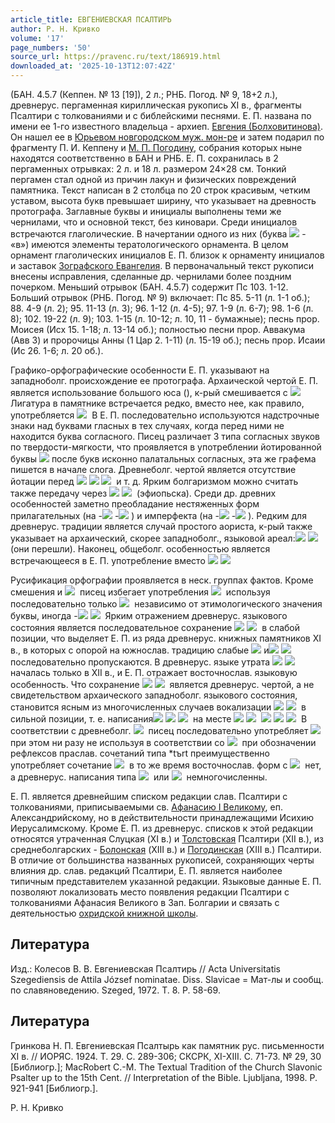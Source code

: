 ```yaml
---
article_title: ЕВГЕНИЕВСКАЯ ПСАЛТИРЬ
author: Р. Н. Кривко
volume: '17'
page_numbers: '50'
source_url: https://pravenc.ru/text/186919.html
downloaded_at: '2025-10-13T12:07:42Z'
---
```


(БАН. 4.5.7 (Кеппен. № 13 [19]), 2 л.; РНБ. Погод. № 9, 18+2 л.), древнерус. пергаменная кириллическая рукопись XI в., фрагменты Псалтири с толкованиями и с библейскими песнями. Е. П. названа по имени ее 1-го известного владельца - архиеп. [Евгения (Болховитинова)](https://pravenc.ru/text/Евгений.html). Он нашел ее в [Юрьевом новгородском муж. мон-ре](<https://pravenc.ru/text/Юрьевом новгородском муж  мон-ре.html>) и затем подарил по фрагменту П. И. Кеппену и [М. П. Погодину](<https://pravenc.ru/text/М  П  Погодину.html>), собрания которых ныне находятся соответственно в БАН и РНБ. Е. П. сохранилась в 2 пергаменных отрывках: 2 л. и 18 л. размером 24×28 см. Тонкий пергамен стал одной из причин лакун и физических повреждений памятника. Текст написан в 2 столбца по 20 строк красивым, четким уставом, высота букв превышает ширину, что указывает на древность протографа. Заглавные буквы и инициалы выполнены теми же чернилами, что и основной текст, без киновари. Среди инициалов встречаются глаголические. В начертании одного из них (буква ![](<https://pravenc.ru/char/26044/C /image.png>) - «в») имеются элементы тератологического орнамента. В целом орнамент глаголических инициалов Е. П. близок к орнаменту инициалов и заставок [Зографского Евангелия](<https://pravenc.ru/text/Зографского Евангелия.html>). В первоначальный текст рукописи внесены исправления, сделанные др. чернилами более поздним почерком. Меньший отрывок (БАН. 4.5.7) содержит Пс 103. 1-12. Больший отрывок (РНБ. Погод. № 9) включает: Пс 85. 5-11 (л. 1-1 об.); 88. 4-9 (л. 2); 95. 11-13 (л. 3); 96. 1-12 (л. 4-5); 97. 1-9 (л. 6-7); 98. 1-6 (л. 8); 102. 19-22 (л. 9); 103. 1-15 (л. 10-12; л. 10, 11 - бумажные); песнь прор. Моисея (Исх 15. 1-18; л. 13-14 об.); полностью песни прор. Аввакума (Авв 3) и пророчицы Анны (1 Цар 2. 1-11) (л. 15-19 об.); песнь прор. Исаии (Ис 26. 1-6; л. 20 об.).

Графико-орфографические особенности Е. П. указывают на западноболг. происхождение ее протографа. Архаической чертой Е. П. является использование большого юса (), к-рый смешивается с ![](https://pravenc.ru/char/26526/x3f./image.png)  Лигатура в памятнике встречается редко, вместо нее, как правило, употребляется ![](https://pravenc.ru/char/26526/xf8xf2./image.png)  В Е. П. последовательно используются надстрочные знаки над буквами гласных в тех случаях, когда перед ними не находится буква согласного. Писец различает 3 типа согласных звуков по твердости-мягкости, что проявляется в употреблении йотированной буквы ![](<https://pravenc.ru/char/26526/x5cx5c /image.png>) после букв исконно палатальных согласных, эта же графема пишется в начале слога. Древнеболг. чертой является отсутствие йотации перед ![](<https://pravenc.ru/char/26526/xe0x3a /image.png>) ![](<https://pravenc.ru/char/26526/ xefxeexeaxe0xe0xedxfcxff, /image.png>) ![](<https://pravenc.ru/char/26526/ xf1xe2xeexe0/image.png>)  и т. д. Ярким болгаризмом можно считать также передачу через ![](<https://pravenc.ru/char/26526/xf2x3a /image.png>) ![](<https://pravenc.ru/char/26526/ xeexf2xe8xe5xefxfcxf1xeaxe0/image.png>)  (эфиопьска). Среди др. древних особенностей заметно преобладание нестяженных форм прилагательных (на -![](<https://pravenc.ru/char/26526/xe0xe0xe3xee, /image.png>) -![](https://pravenc.ru/char/26526/x3fx3fxecx3f/image.png) ) и имперфекта (на -![](<https://pravenc.ru/char/26526/xffxe0xf8xe5, /image.png>) -![](https://pravenc.ru/char/26526/xffxe0xf5x40/image.png) ). Редким для древнерус. традиции является случай простого аориста, к-рый также указывает на архаический, скорее западноболг., языковой ареал:![](<https://pravenc.ru/char/26526/ /image.png>) ![](<https://pravenc.ru/char/26526/ xefxf0xfdxe8xe4x40/image.png>)  (они перешли). Наконец, общеболг. особенностью является встречающееся в Е. П. употребление вместо ![](<https://pravenc.ru/char/26526/ax3a /image.png>) ![](<https://pravenc.ru/char/26526/ xfdxeaxee./image.png>)

Русификация орфографии проявляется в неск. группах фактов. Кроме смешения и ![](https://pravenc.ru/char/26526/x3f,/image.png)  писец избегает употребления ![](https://pravenc.ru/char/26526/a,/image.png)  используя последовательно только ![](https://pravenc.ru/char/26526/xff,/image.png)  независимо от этимологического значения буквы, иногда -![](<https://pravenc.ru/char/26526/ /image.png>) ![](<https://pravenc.ru/char/26526/ x3e./image.png>)  Ярким отражением древнерус. языкового состояния является последовательное сохранение ![](<https://pravenc.ru/char/26526/xfa, /image.png>) ![](<https://pravenc.ru/char/26526/ xfc/image.png>)  в слабой позиции, что выделяет Е. П. из ряда древнерус. книжных памятников XI в., в которых с опорой на южнослав. традицию слабые ![](<https://pravenc.ru/char/26526/xfa /image.png>) и![](<https://pravenc.ru/char/26526/ /image.png>) ![](<https://pravenc.ru/char/26526/ xfc/image.png>)  последовательно пропускаются. В древнерус. языке утрата ![](<https://pravenc.ru/char/26526/xfa, /image.png>) ![](<https://pravenc.ru/char/26526/ xfc/image.png>)  началась только в XII в., и Е. П. отражает восточнослав. языковую особенность. Что сохранение ![](<https://pravenc.ru/char/26526/xfa, /image.png>) ![](<https://pravenc.ru/char/26526/ xfc/image.png>)  является древнерус. чертой, а не свидетельством архаического западноболг. языкового состояния, становится ясным из многочисленных случаев вокализации ![](<https://pravenc.ru/char/26526/xfa, /image.png>) ![](<https://pravenc.ru/char/26526/ xfc/image.png>)  в сильной позиции, т. е. написания![](<https://pravenc.ru/char/26526/ /image.png>) ![](<https://pravenc.ru/char/26526/ xee, /image.png>) ![](<https://pravenc.ru/char/26526/ xe5/image.png>)  на месте ![](<https://pravenc.ru/char/26526/xfa, /image.png>) ![](<https://pravenc.ru/char/26526/ xfcx3a/image.png>)  ![](<https://pravenc.ru/char/26526/xedxe0xf7xffxf2xeexeaxfa, /image.png>) ![](<https://pravenc.ru/char/26526/ xe4xe5xedxfc, /image.png>) ![](<https://pravenc.ru/char/26526/ xecxe5xf1xf2xfc./image.png>)  В соответствии с древнеболг. ![](https://pravenc.ru/char/26526/xe6xe4/image.png)  писец последовательно употребляет ![](https://pravenc.ru/char/26526/xe6,/image.png)  при этом ни разу не используя в соответствии со ![](https://pravenc.ru/char/26526/xf9x3b/image.png)  при обозначении рефлексов праслав. сочетаний типа \*tъrt преимущественно употребляет сочетание ![](https://pravenc.ru/char/26526/xf0xfa,/image.png)  в то же время восточнослав. форм с ![](https://pravenc.ru/char/26526/xfaxeb/image.png)  нет, а древнерус. написания типа ![](https://pravenc.ru/char/26526/xfaxf0/image.png)  или ![](https://pravenc.ru/char/26526/xfcxf0/image.png)  немногочисленны.

Е. П. является древнейшим списком редакции слав. Псалтири с толкованиями, приписываемыми св. [Афанасию I Великому](<https://pravenc.ru/text/Афанасию I Великому.html>), еп. Александрийскому, но в действительности принадлежащими Исихию Иерусалимскому. Кроме Е. П. из древнерус. списков к этой редакции относятся утраченная Слуцкая (XI в.) и [Толстовская](https://pravenc.ru/text/Толстовская.html) Псалтири (XII в.), из среднеболгарских - [Болонская](https://pravenc.ru/text/Болонская.html) (XIII в.) и [Погодинская](https://pravenc.ru/text/Погодинская.html) (XIII в.) Псалтири. В отличие от большинства названных рукописей, сохраняющих черты влияния др. слав. редакций Псалтири, Е. П. является наиболее типичным представителем указанной редакции. Языковые данные Е. П. позволяют локализовать место появления редакции Псалтири с толкованиями Афанасия Великого в Зап. Болгарии и связать с деятельностью [охридской книжной школы](<https://pravenc.ru/text/охридской книжной школы.html>).

## Литература

Изд.: Колесов В. В. Евгениевская Псалтирь // Acta Universitatis Szegediensis de Attila József nominatae. Diss. Slavicae = Мат-лы и сообщ. по славяноведению. Szeged, 1972. T. 8. P. 58-69.

## Литература

Гринкова Н. П. Евгениевская Псалтырь как памятник рус. письменности XI в. // ИОРЯС. 1924. Т. 29. С. 289-306; СКСРК, XI-XIII. С. 71-73. № 29, 30 [Библиогр.]; MacRobert C.-M. The Textual Tradition of the Church Slavonic Psalter up to the 15th Cent. // Interpretation of the Bible. Ljubljana, 1998. P. 921-941 [Библиогр.].

Р. Н. Кривко

